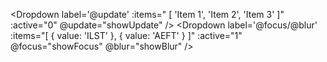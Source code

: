 <Dropdown 
  label='@update'
  :items=" [ 'Item 1', 'Item 2', 'Item 3' ]" 
  :active="0"
  @update="showUpdate" 
/>
<Dropdown 
  label='@focus/@blur' 
  :items="[
    { value: 'ILST' },
    { value: 'AEFT' }
  ]" 
  :active="1" 
  @focus="showFocus" 
  @blur="showBlur" 
/>
